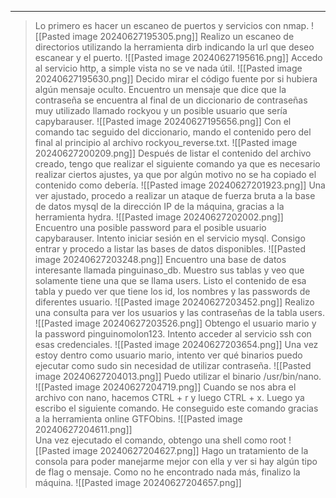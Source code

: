 
---
>Lo primero es hacer un escaneo de puertos y servicios con nmap.
![[Pasted image 20240627195305.png]]
>Realizo un escaneo de directorios utilizando la herramienta dirb indicando la url que deseo escanear y el puerto.
![[Pasted image 20240627195616.png]]
>Accedo al servicio http, a simple vista no se ve nada útil.
![[Pasted image 20240627195630.png]]
>Decido mirar el código fuente por si hubiera algún mensaje oculto.
>Encuentro un mensaje que dice que la contraseña se encuentra al final de un diccionario de contraseñas muy utilizado llamado rockyou y un posible usuario que sería capybarauser.
![[Pasted image 20240627195656.png]]
>Con el comando tac seguido del diccionario, mando el contenido pero del final al principio al archivo rockyou_reverse.txt.
![[Pasted image 20240627200209.png]]
>Después de listar el contenido del archivo creado, tengo que realizar el siguiente comando ya que es necesario realizar ciertos ajustes, ya que por algún motivo no se ha copiado el contenido como debería.
![[Pasted image 20240627201923.png]]
>Una ver ajustado, procedo a realizar un ataque de fuerza bruta a la base de datos mysql de la dirección IP de la máquina, gracias a la herramienta hydra.
![[Pasted image 20240627202002.png]]
>Encuentro una posible password para el posible usuario capybarauser.
>Intento iniciar sesión en el servicio mysql.
>Consigo entrar y procedo a listar las bases de datos disponibles.
![[Pasted image 20240627203248.png]]
>Encuentro una base de datos interesante llamada pinguinaso_db.
>Muestro sus tablas y veo que solamente tiene una que se llama users.
>Listo el contenido de esa tabla y puedo ver que tiene los id, los nombres y las passwords de diferentes usuario.
![[Pasted image 20240627203452.png]]
>Realizo una consulta para ver los usuarios y las contraseñas de la tabla users.
![[Pasted image 20240627203526.png]]
>Obtengo el usuario mario y la password pinguinomolon123.
>Intento acceder al servicio ssh con esas credenciales.
![[Pasted image 20240627203654.png]]
>Una vez estoy dentro como usuario mario, intento ver qué binarios puedo ejecutar como sudo sin necesidad de utilizar contraseña.
![[Pasted image 20240627204013.png]]
>Puedo utilizar el binario /usr/bin/nano.
![[Pasted image 20240627204719.png]]
>Cuando se nos abra el archivo con nano, hacemos CTRL + r y luego CTRL + x.
>Luego ya escribo el siguiente comando.
>He conseguido este comando gracias a la herramienta online GTFObins.
![[Pasted image 20240627204611.png]]  
>Una vez ejecutado el comando, obtengo una shell como root
![[Pasted image 20240627204627.png]]
>Hago un tratamiento de la consola para poder manejarme mejor con ella y ver si hay algún tipo de flag o mensaje.
>Como no he encontrado nada más, finalizo la máquina.
![[Pasted image 20240627204657.png]]